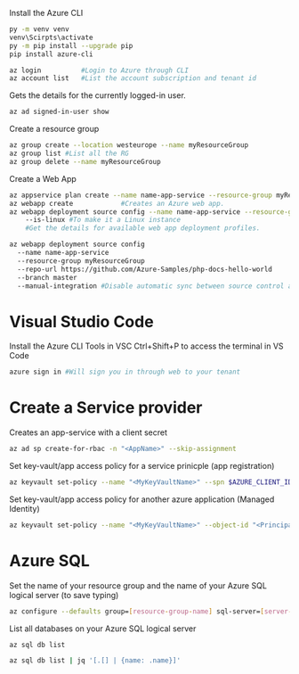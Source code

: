 Install the Azure CLI
```sh
py -m venv venv
venv\Scirpts\activate
py -m pip install --upgrade pip
pip install azure-cli

az login          #Login to Azure through CLI
az account list   #List the account subscription and tenant id
```

Gets the details for the currently logged-in user.
```sh
az ad signed-in-user show
```



Create a resource group
```sh
az group create --location westeurope --name myResourceGroup
az group list #List all the RG
az group delete --name myResourceGroup

```

Create a Web App 
```sh
az appservice plan create --name name-app-service --resource-group myResourceGroup   #Creates an App Service plan.
az webapp create            #Creates an Azure web app.
az webapp deployment source config --name name-app-service --resource-group myResourceGroup 
    --is-linux #To make it a Linux instance
    #Get the details for available web app deployment profiles.

az webapp deployment source config 
  --name name-app-service 
  --resource-group myResourceGroup 
  --repo-url https://github.com/Azure-Samples/php-docs-hello-world 
  --branch master 
  --manual-integration #Disable automatic sync between source control and web. 
```


# Visual Studio Code
Install the Azure CLI Tools in VSC
Ctrl+Shift+P to access the terminal in VS Code
```sh
azure sign in #Will sign you in through web to your tenant
```

# Create a Service provider
Creates an app-service with a client secret 
```sh
az ad sp create-for-rbac -n "<AppName>" --skip-assignment
```

Set key-vault/app access policy for a service prinicple (app registration) 
```sh
az keyvault set-policy --name "<MyKeyVaultName>" --spn $AZURE_CLIENT_ID --secret-permissions backup delete get list set
```

Set key-vault/app access policy for another azure application (Managed Identity)
```sh
az keyvault set-policy --name "<MyKeyVaultName>" --object-id "<PrincipalId>" --secret-permissions get
```

# Azure SQL
Set the name of your resource group and the name of your Azure SQL logical server (to save typing)
```sh
az configure --defaults group=[resource-group-name] sql-server=[server-name]
```
List all databases on your Azure SQL logical server
```sh
az sql db list

az sql db list | jq '[.[] | {name: .name}]'
```


